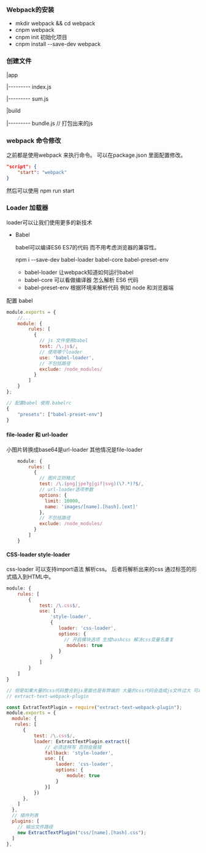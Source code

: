 ### Webpack的安装 

* mkdir webpack && cd webpack
* cnpm webpack 
* cnpm  init 初始化项目
* cnpm install --save-dev webpack



### 创建文件 

|app

|--------- index.js

|--------- sum.js

|build

|--------- bundle.js // 打包出来的js



### webpack 命令修改

之前都是使用webpack 来执行命令。 可以在package.json 里面配置修改。

```json
"script": {
    "start": "webpack"
}
```

然后可以使用 npm  run start



### Loader 加载器

loader可以让我们使用更多的新技术

* Babel

  babel可以编译ES6 ES7的代码 而不用考虑浏览器的兼容性。 

  npm i --save-dev babel-loader babel-core babel-preset-env

  * babel-loader 让webpack知道如何运行babel
  * babel-core 可以看做编译器 怎么解析 ES6 代码
  * babel-preset-env 根据环境来解析代码 例如 node 和浏览器端

配置 babel

```javascript
module.exports = {
    //...
    module: {
        rules: [
          {
            // js 文件使用babel
            test: /\.js$/,
            // 使用哪个loader
            use: 'babel-loader',
            // 不包括路径
            exclude: /node_modules/
          }
        ]
    }
};

// 配置babel 使用.babelrc
{
    "presets": ["babel-preset-env"]
}

```



#### file-loader 和 url-loader

小图片转换成base64是url-loader 其他情况是file-loader

```javascript
    module: {
        rules: [
          {
            // 图片正则格式
            test: /\.(png|jpe?g|gif|svg)(\?.*)?$/,
            // url-loader选项参数
            options: {
              limit: 10000,
              name: 'images/[name].[hash].[ext]'
            },
            // 不包括路径
            exclude: /node_modules/
          }
        ]
    }
```



#### CSS-loader style-loader

css-loader 可以支持import语法 解析css。 后者将解析出来的css 通过标签的形式插入到HTML中。

```javascript
module: {
    rules: [
        {
            test: /\.css$/,
            use: [
                'style-loader',
                {
                   loader: 'css-loader',
                   options: {
                     // 开启模块选项 生成hashcss 解决css变量名重复
                      modules: true   
                   }
                }
            ]
        }
    ]
}

// 但是如果大量的css代码整合到js里面也是有弊端的 大量的css代码会造成js文件过大 可以使用 
// extract-text-webpack-plugin

const ExtratTextPlugin = require("extract-text-webpack-plugin");
module.exports = {
  module: {
   rules: [
      {
          test: /\.css$/,
          loader: ExtractTextPlugin.extract({
              // 必须这样写 否则会报错
              fallback: 'style-loader',
              use: [{
                  laoder: 'css-loader',
                  options: {
                      module: true
                  }
              }]
          })
      },
    ]
  },
  // 插件列表
  plugins: [
    // 输出文件路径
    new ExtractTextPlugin("css/[name].[hash].css");
  ]
},
```



